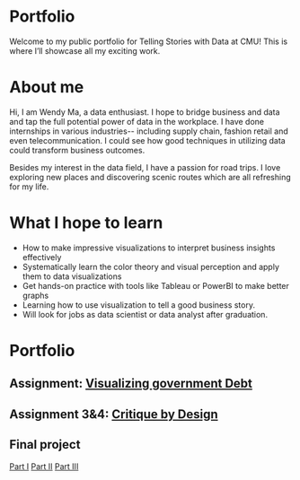 # Portfolio
Welcome to my public portfolio for Telling Stories with Data at CMU! This is where I’ll showcase all my exciting work.
# About me
Hi, I am Wendy Ma, a data enthusiast. I hope to bridge business and data and tap the full potential power of data in the workplace. I have done internships in various industries-- including supply chain, fashion retail and even telecommunication. I could see how good techniques in utilizing data could transform business outcomes. 

Besides my interest in the data field, I have a passion for road trips. I love exploring new places and discovering scenic routes which are all refreshing for my life.
# What I hope to learn

- How to make impressive visualizations to interpret business insights effectively
- Systematically learn the color theory and visual perception and apply them to data visualizations
- Get hands-on practice with tools like Tableau or PowerBI to make better graphs
- Learning how to use visualization to tell a good business story.
- Will look for jobs as data scientist or data analyst after graduation.
  
  
# Portfolio

## Assignment: [Visualizing government Debt](government-debt/visualizing-government-debt.md)

## Assignment 3&4: [Critique by Design](books-price/critique-by-design.md)

## Final project
[Part I](part1/final_project_WendyMa.md)
[Part II](part2/final_project2_WendyMa.md)
[Part III](part3/final_project2_WendyMa.md)




